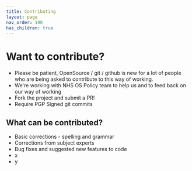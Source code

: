 ```yaml
---
title: Contributing
layout: page
nav_order: 100
has_children: true
---
```



# Want to contribute?
- Please be patient, OpenSource / git / github is new for a lot of people who are being asked to contribute to this way of working.
- We're working with NHS OS Policy team to help us and to feed back on our way of working
- Fork the project and submit a PR!
- Require PGP Signed git commits

## What can be contributed?
- Basic corrections - spelling and grammar
- Corrections from subject experts
- Bug fixes and suggested new features to code
- x
- y